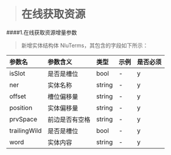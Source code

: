 ># 在线获取资源

####1.在线获取资源增量参数
>新增实体结构体 NluTerms，其包含的字段如下所示：

|参数名|参数含义|类型|示例|是否必须|
|:---|:---|:---|:---|:---|
|isSlot|是否是槽位|bool|-|y|
|ner|实体名称|string|-|y|
|offset|槽位偏移量|string|-|y|
|position|实体偏移量|string|-|y|
|prvSpace|前边是否有空格|string|-|y|
|trailingWild|是否是槽位|bool|-|y|
|word|实体内容|string|-|y|



